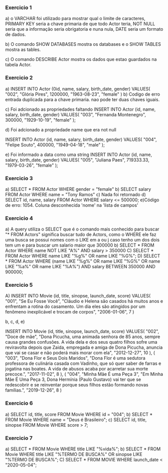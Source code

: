 ### Exercicio 1
a) o VARCHAR foi utilizado para mostrar qual o limite de caracteres, PRIMARY KEY seria a chave primaria de que todo Actor teria, NOT NULL seria que a informação seria obrigatoria e nuna nula, DATE seria um formato de dados.

b) O comando SHOW DATABASES mostra os databases e o SHOW TABLES mostra as tables.

c) O comando DESCRIBE Actor mostra os dados que estao guardados na tabela Actor.

### Exercicio 2
a)
INSERT INTO Actor (0id, name, salary, birth_date, gender)
VALUES(
  "002",
  "Glória Pires",
  1200000,
  "1963-08-23",
  "female"
)
b) Codigo de erro entrada duplicada para a chave primaria. nao pode ter duas chaves iguais.

c) Foi adcionado as propriedades faltando
INSERT INTO Actor (id, name, salary, birth_date, gender)
VALUES(
  "003", 
  "Fernanda Montenegro",
  300000,
  "1929-10-19", 
  "female"
);

d) Foi adcionado a propriedade name que era not null 

INSERT INTO Actor (id, name, salary, birth_date, gender)
VALUES(
  "004",
  "Felipe Souto",
  400000,
  "1949-04-18", 
  "male"
);

e) Foi informado a data como uma string
INSERT INTO Actor (id, name, salary, birth_date, gender)
VALUES(
  "005", 
  "Juliana Paes",
  719333.33,
  "1979-03-26", 
  "female"
);

### Exercicio 3
a) SELECT  * FROM Actor WHERE gender = "female"
b) SELECT  salary FROM Actor WHERE name = "Tony Ramos"
c) Nada foi retornado
d) SELECT id, name, salary FROM Actor WHERE salary <= 500000;
e)Código de erro: 1054. Coluna desconhecida 'nome' na 'lista de campos'

### Exercicio 4 
a) A query utiliza o SELECT que é o comando mais conhecido para buscar "* FROM Actors" significa buscar tudo de Actors, como o WHERE ele faz uma busca se possui nomes com o LIKE em a ou j caso tenho um dos dois tem um e para buscar um salario maior que  300000
b) 
SELECT * FROM Actor
WHERE name NOT LIKE "A%"  AND salary > 350000
C)
SELECT * FROM Actor
WHERE name LIKE "%g%" OR name LIKE "%G%";
D)
SELECT * FROM Actor
WHERE 
	(name LIKE "%g%" OR name LIKE "%G%" OR name LIKE "%a%" OR name LIKE "%A%")
  AND salary BETWEEN 350000 AND 900000;

### Exercicio 5
A)
INSERT INTO Movie (id, title, sinopse, launch_date, score)
VALUES(
	"001",
	"Se Eu Fosse Você",
	"Cláudio e Helena são casados há muitos anos e enfrentam a rotina do casamento. Um dia eles são atingidos por um fenômeno inexplicável e trocam de corpos",
	"2006-01-06",
	7
)

b, c, d, e)

INSERT INTO Movie (id, title, sinopse, launch_date, score)
VALUES(
	"002",
	"Doce de mãe",
	"Dona Picucha, uma animada senhora de 85 anos, sempre causa grandes confusões. A vida dela e dos seus quatro filhos sofre uma reviravolta depois que Zaida, empregada e amiga de Dona Picucha, anuncia que vai se casar e não poderá mais morar com ela",
	"2012-12-27",
	10
),
(
	"003",
	"Dona Flor e Seus Dois Maridos",
	"Dona Flor é uma sedutora professora de culinária casada com Vadinho, que só quer saber de farras e jogatina nas boates. A vida de abusos acaba por acarretar sua morte precoce.",
	"2017-11-02",
	8
),
(
	"004",
	"Minha Mãe É uma Peça 3",
	"Em Minha Mãe É Uma Peça 3, Dona Hermínia (Paulo Gustavo) vai ter que se redescobrir e se reinventar porque seus filhos estão formando novas famílias.",
	"2019-12-26",
	8
)

### Exercicio 6
a)
SELECT id, title, score FROM Movie WHERE id = "004";
b)
SELECT * FROM Movie WHERE name = "Deus é Brasileiro";
c)
SELECT id, title, sinopse FROM Movie WHERE score > 7;
### Exercicio 7
a)
SELECT * FROM Movie
WHERE title LIKE "%vida%";
b)
SELECT * FROM Movie
WHERE title LIKE "%TERMO DE BUSCA%" OR
      sinopse LIKE "%TERMO DE BUSCA%";
C)
SELECT * FROM MOVIE
WHERE launch_date < "2020-05-04";
